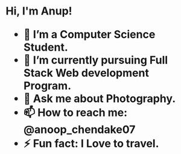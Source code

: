 <h1>  Hi, I'm Anup!



- 🔭 I’m a Computer Science Student.
- 🌱 I’m currently pursuing Full Stack Web development Program.
- 💬 Ask me about Photography.
- 📫 How to reach me: @anoop_chendake07
- ⚡ Fun fact: I Love to travel.

